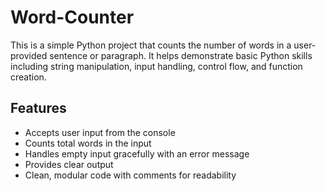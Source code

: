 # Word-Counter

This is a simple Python project that counts the number of words in a user-provided sentence or paragraph. It helps demonstrate basic Python skills including string manipulation, input handling, control flow, and function creation.

## Features

- Accepts user input from the console
- Counts total words in the input
- Handles empty input gracefully with an error message
- Provides clear output
- Clean, modular code with comments for readability

